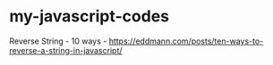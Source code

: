 # my-javascript-codes

Reverse String - 10 ways - https://eddmann.com/posts/ten-ways-to-reverse-a-string-in-javascript/
